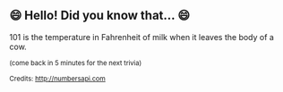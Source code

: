 ## 😄 Hello! Did you know that... 😄
101 is the temperature in Fahrenheit of milk when it leaves the body of a cow.

<sup>(come back in 5 minutes for the next trivia)</sup>


<sup>Credits: http://numbersapi.com</sup>
